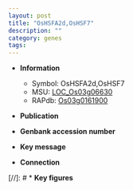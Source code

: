 ```yaml
---
layout: post
title: "OsHSFA2d,OsHSF7"
description: ""
category: genes
tags: 
---
```


* **Information**  
    + Symbol: OsHSFA2d,OsHSF7  
    + MSU: [LOC_Os03g06630](http://rice.uga.edu/cgi-bin/ORF_infopage.cgi?orf=LOC_Os03g06630)  
    + RAPdb: [Os03g0161900](http://rapdb.dna.affrc.go.jp/viewer/gbrowse_details/irgsp1?name=Os03g0161900)  

* **Publication**  

* **Genbank accession number**  

* **Key message**  

* **Connection**  

[//]: # * **Key figures**  


